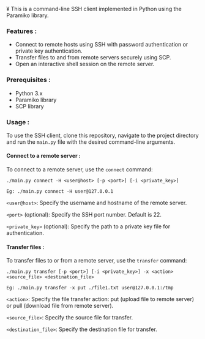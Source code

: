 
¥ This is a command-line SSH client implemented in Python using the Paramiko library. 

### Features :

- Connect to remote hosts using SSH with password authentication or private key authentication.
- Transfer files to and from remote servers securely using SCP.
- Open an interactive shell session on the remote server. 

### Prerequisites :

- Python 3.x
- Paramiko library
- SCP library 

### Usage :

To use the SSH client, clone this repository, navigate to the project directory and run the `main.py` file with the desired command-line arguments.

#### Connect to a remote server :

To connect to a remote server, use the `connect` command:

```
./main.py connect -H <user@host> [-p <port>] [-i <private_key>] 

Eg: ./main.py connect -H user@127.0.0.1 
```

`<user@host>`: Specify the username and hostname of the remote server.

`<port>` (optional): Specify the SSH port number. Default is 22.

`<private_key>` (optional): Specify the path to a private key file for authentication.

#### Transfer files :

To transfer files to or from a remote server, use the `transfer` command:

```
./main.py transfer [-p <port>] [-i <private_key>] -x <action> <source_file> <destination_file> 

Eg: ./main.py transfer -x put ./file1.txt user@127.0.0.1:/tmp
```

`<action>`: Specify the file transfer action: put (upload file to remote server) or pull (download file from remote server).

`<source_file>`: Specify the source file for transfer.

`<destination_file>`: Specify the destination file for transfer. 

